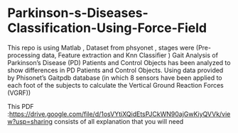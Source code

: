 # Parkinson-s-Diseases-Classification-Using-Force-Field
This repo is using Matlab , Dataset from phsyonet , stages were (Pre-processing data, Feature extraction and Knn Classifier )
Gait Analysis of Parkinson’s Disease (PD)
Patients and Control Objects has been analyzed to show differences in PD Patients and
Control Objects. Using data provided by Phisonet’s Gaitpdb database (in which 8
sensors have been applied to each foot of the subjects to calculate the Vertical Ground
Reaction Forces (VGRF))

This PDF :https://drive.google.com/file/d/1osVYtiXQidEtsPJCkWN90ajGwKiyQVVk/view?usp=sharing
consists of all explanation that you will need 
